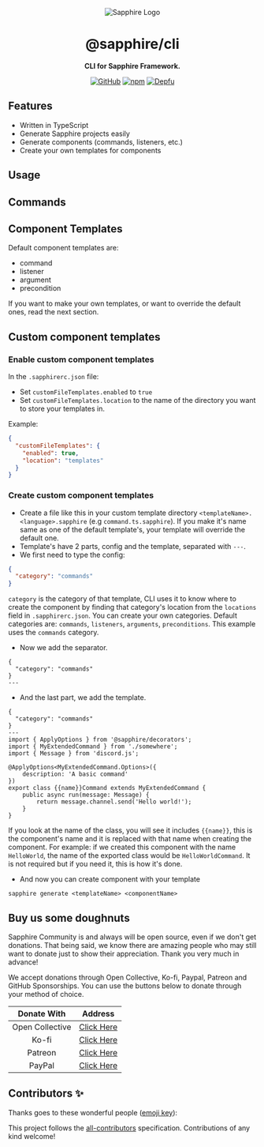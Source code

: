 <div align="center">

![Sapphire Logo](https://cdn.skyra.pw/gh-assets/sapphire-banner.png)

# @sapphire/cli

**CLI for Sapphire Framework.**

[![GitHub](https://img.shields.io/github/license/sapphiredev/cli)](https://github.com/sapphiredev/cli/blob/main/LICENSE.md)
[![npm](https://img.shields.io/npm/v/@sapphire/cli?color=crimson&logo=npm&style=flat-square)](https://www.npmjs.com/package/@sapphire/cli)
[![Depfu](https://badges.depfu.com/badges/template/count.svg)](https://depfu.com/github/sapphiredev/cli?project_id=template)

</div>

## Features

-   Written in TypeScript
-   Generate Sapphire projects easily
-   Generate components (commands, listeners, etc.)
-   Create your own templates for components

## Usage
<!-- usage -->
<!-- usagestop -->

## Commands
<!-- commands -->
<!-- commandsstop -->

## Component Templates
Default component templates are:
- command 
- listener 
- argument 
- precondition

If you want to make your own templates, or want to override the default ones, read the next section.

## Custom component templates
### Enable custom component templates
In the `.sapphirerc.json` file:
- Set `customFileTemplates.enabled` to `true`
- Set `customFileTemplates.location` to the name of the directory you want to store your templates in.

Example:
```json
{
  "customFileTemplates": {
    "enabled": true,
    "location": "templates"
  }
}
```

### Create custom component templates
- Create a file like this in your custom template directory `<templateName>.<language>.sapphire` (e.g `command.ts.sapphire`). If you make it's name same as one of the default template's, your template will override the default one.
- Template's have 2 parts, config and the template, separated with `---`.
- We first need to type the config:

```json
{
  "category": "commands"
}
```
`category` is the category of that template, CLI uses it to know where to create the component by finding that category's location from the `locations` field in `.sapphirerc.json`. You can create your own categories. Default categories are: `commands`, `listeners`, `arguments`, `preconditions`. This example uses the `commands` category.

- Now we add the separator.
```
{
  "category": "commands"
}
---
```

- And the last part, we add the template.
```
{
  "category": "commands"
}
---
import { ApplyOptions } from '@sapphire/decorators';
import { MyExtendedCommand } from './somewhere';
import { Message } from 'discord.js';

@ApplyOptions<MyExtendedCommand.Options>({
	description: 'A basic command'
})
export class {{name}}Command extends MyExtendedCommand {
	public async run(message: Message) {
		return message.channel.send('Hello world!');
	}
}

```
If you look at the name of the class, you will see it includes `{{name}}`, this is the component's name and it is replaced with that name when creating the component. For example: if we created this component with the name `HelloWorld`, the name of the exported class would be `HelloWorldCommand`. It is not required but if you need it, this is how it's done.

- And now you can create component with your template 
```
sapphire generate <templateName> <componentName>
```

## Buy us some doughnuts

Sapphire Community is and always will be open source, even if we don't get donations. That being said, we know there are amazing people who may still want to donate just to show their appreciation. Thank you very much in advance!

We accept donations through Open Collective, Ko-fi, Paypal, Patreon and GitHub Sponsorships. You can use the buttons below to donate through your method of choice.

|   Donate With   |                       Address                       |
| :-------------: | :-------------------------------------------------: |
| Open Collective | [Click Here](https://sapphirejs.dev/opencollective) |
|      Ko-fi      |      [Click Here](https://sapphirejs.dev/kofi)      |
|     Patreon     |    [Click Here](https://sapphirejs.dev/patreon)     |
|     PayPal      |     [Click Here](https://sapphirejs.dev/paypal)     |

## Contributors ✨

Thanks goes to these wonderful people ([emoji key](https://allcontributors.org/docs/en/emoji-key)):

<!-- ALL-CONTRIBUTORS-LIST:START - Do not remove or modify this section -->
<!-- prettier-ignore-start -->
<!-- markdownlint-disable -->
<!-- markdownlint-enable -->
<!-- prettier-ignore-end -->

<!-- ALL-CONTRIBUTORS-LIST:END -->

This project follows the [all-contributors](https://github.com/all-contributors/all-contributors) specification. Contributions of any kind welcome!

